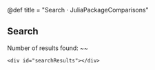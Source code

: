 @def title = "Search ⋅ JuliaPackageComparisons"

## Search

Number of results found: ~~~<span id="resultCount"></span>~~~

~~~
<div id="searchResults"></div>
~~~
